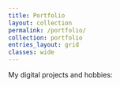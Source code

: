 ```yaml
---
title: Portfolio
layout: collection
permalink: /portfolio/
collection: portfolio
entries_layout: grid
classes: wide
---
```


My digital projects and hobbies:
